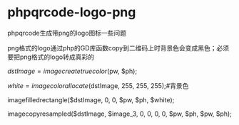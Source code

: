 # phpqrcode-logo-png
phpqrcode生成带png的logo图标一些问题

png格式的logo通过php的GD库函数copy到二维码上时背景色会变成黑色；必须要把png格式的logo转成真彩的

$dstImage = imagecreatetruecolor($pw, $ph);

$white = imagecolorallocate($dstImage,  255, 255, 255);#背景色

imagefilledrectangle($dstImage, 0, 0, $pw, $ph, $white);

imagecopyresampled($dstImage, $image_3, 0, 0, 0, 0, $pw, $ph, $pw, $ph);
